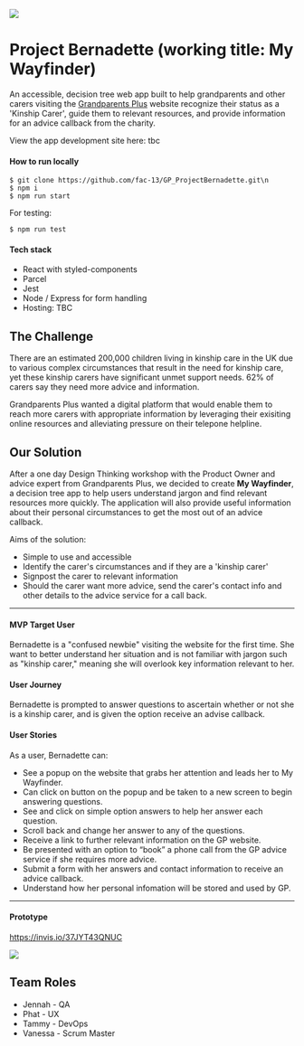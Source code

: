 ![](https://travis-ci.org/fac-13/GP_ProjectBernadette.svg?branch=master)

# Project Bernadette (working title: My Wayfinder)

An accessible, decision tree web app built to help grandparents and other carers visiting the [Grandparents Plus](https://www.grandparentsplus.org.uk/) website recognize their status as a 'Kinship Carer', guide them to relevant resources, and provide information for an advice callback from the charity. 

View the app development site here: tbc

#### How to run locally

```
$ git clone https://github.com/fac-13/GP_ProjectBernadette.git\n
$ npm i
$ npm run start
   ```

For testing:

```
$ npm run test
```

#### Tech stack
* React with styled-components
* Parcel
* Jest
* Node / Express for form handling
* Hosting: TBC 


## The Challenge
There are an estimated 200,000 children living in kinship care in the UK due to various complex circumstances that result in the need for kinship care, yet these kinship carers have significant unmet support needs. 62% of carers say they need more advice and information.

Grandparents Plus wanted a digital platform that would enable them to reach more carers with appropriate information by leveraging their exisiting online resources and alleviating pressure on their telepone helpline.


## Our Solution

After a one day Design Thinking workshop with the Product Owner and advice expert from Grandparents Plus, we decided to create **My Wayfinder**, a decision tree app to help users understand jargon and find relevant resources more quickly. The application will also provide useful information about their personal circumstances to get the most out of an advice callback. 


Aims of the solution: 

* Simple to use and accessible 
* Identify the carer's circumstances and if they are a 'kinship carer'
* Signpost the carer to relevant information
* Should the carer want more advice, send the carer's contact info and other details to the advice service for a call back. 

------
#### MVP Target User
Bernadette is a "confused newbie" visiting the website for the first time. She want to better understand her situation and is not familiar with jargon such as "kinship carer," meaning she will overlook key information relevant to her.

#### User Journey

Bernadette is prompted to answer questions to ascertain whether or not she is a kinship carer, and is given the option receive an advise callback. 

#### User Stories

 As a user, Bernadette can:

* See a popup on the website that grabs her attention and leads her to My Wayfinder.
* Can click on button on the popup and be taken to a new screen to begin answering questions.
* See and click on simple option answers to help her answer each question.
* Scroll back and change her answer to any of the questions.
* Receive a link to further relevant information on the GP website.
* Be presented with an option to “book” a phone call from the GP advice service if she requires more advice.
* Submit a form with her answers and contact information to receive an advice callback.
*  Understand how her personal infomation will be stored and used by GP. 
------------
#### Prototype

https://invis.io/37JYT43QNUC

![](https://i.imgur.com/wGMgYzh.png)


## Team Roles
* Jennah - QA
* Phat - UX
* Tammy - DevOps
* Vanessa - Scrum Master
